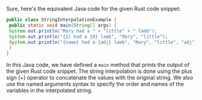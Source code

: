 Sure, here's the equivalent Java code for the given Rust code snippet:
```java
public class StringInterpolationExample {
 public static void main(String[] args) {
 System.out.println("Mary had a " + "little" + " lamb");
 System.out.println("{1} had a {0} lamb", "Mary", "little");
 System.out.println("{name} had a {adj} lamb", "Mary", "little", "adj");
 }
}
```
In this Java code, we have defined a `main` method that prints the output of the given Rust code snippet. The string interpolation is done using the plus sign (+) operator to concatenate the values with the original string. We also use the named arguments syntax to specify the order and names of the variables in the interpolated string.

